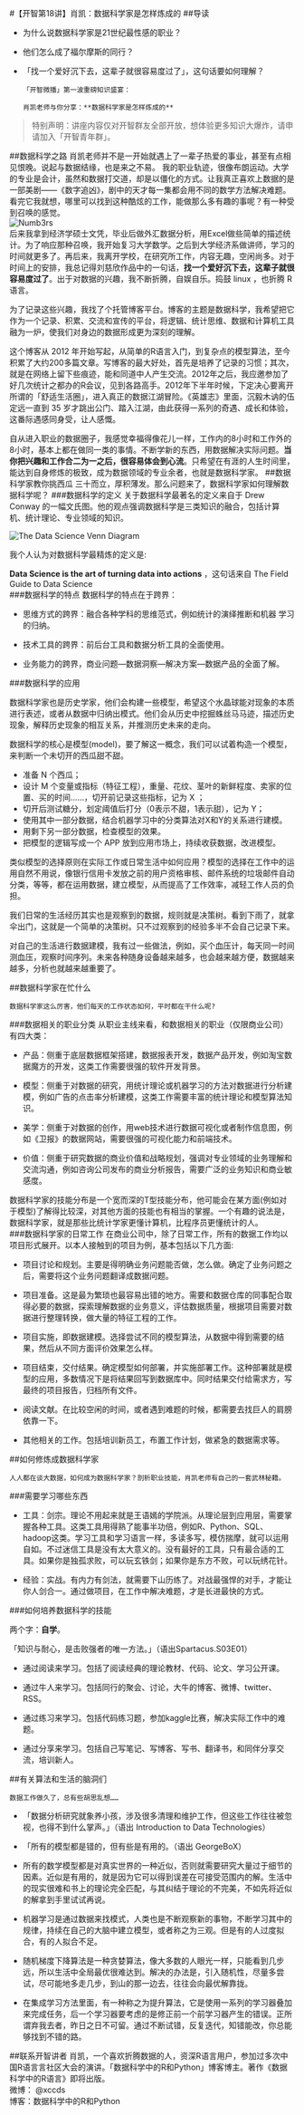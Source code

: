 #【开智第18讲】肖凯：数据科学家是怎样炼成的##导读* 为什么说数据科学家是21世纪最性感的职业？   
* 他们怎么成了福尔摩斯的同⾏？
* 「找一个爱好沉下去，这辈子就很容易度过了」，这句话要如何理解？
      「开智微播」第一波重磅知识盛宴：  

      肖凯老师与你分享：**数据科学家是怎样炼成的**

>特别声明：讲座内容仅对开智群友全部开放，想体验更多知识大爆炸，请申请加入「开智青年群」。  

  

##数据科学之路
    肖凯老师并不是一开始就遇上了一辈子热爱的事业，甚至有点相见恨晚。说起与数据结缘，也是来之不易。
我的职业轨迹，很像布朗运动。大学的专业是会计，虽然和数据打交道，却是以僵化的方式。让我真正喜欢上数据的是一部美剧——《数字追凶》，剧中的天才每一集都会用不同的数学方法解决难题。看完它我就想，哪里可以找到这种酷炫的工作，能做那么多有趣的事呢？有一种受到召唤的感觉。  
![Numb3rs]()  
后来我拿到经济学硕士文凭，毕业后做外汇数据分析，用Excel做些简单的描述统计。为了响应那种召唤，我开始复习大学数学。之后到大学经济系做讲师，学习的时间就更多了。再后来，我离开学校，在研究所工作，内容无趣，空闲尚多。对于时间上的安排，我总记得刘慈欣作品中的一句话，**找一个爱好沉下去，这辈子就很容易度过了**。出于对数据的兴趣，我不断折腾，自娱自乐。捣鼓 linux ，也折腾 R 语言。  为了记录这些兴趣，我找了个托管博客平台。博客的主题是数据科学，我希望把它作为一个记录、积累、交流和宣传的平台，将逻辑、统计思维、数据和计算机工具融为一炉，使我们对身边的数据形成更为深刻的理解。    
这个博客从 2012 年开始写起，从简单的R语言入门，到复杂点的模型算法，至今积累了大约200多篇文章。写博客的最大好处，首先是培养了记录的习惯；其次，就是在网络上留下些痕迹，能和同道中人产生交流。2012年之后，我应邀参加了好几次统计之都办的R会议，见到各路高手。2012年下半年时候，下定决心要离开所谓的「舒适生活圈」，进入真正的数据江湖冒险。《英雄志》里面，沉毅木讷的伍定远一直到 35 岁才跳出公门、踏入江湖，由此获得一系列的奇遇、成长和体验，这番际遇感同身受，让人感慨。  
自从进入职业的数据圈子，我感觉幸福得像花儿一样，工作内的8小时和工作外的8小时，基本上都在做同一类的事情。不断学新的东西，用数据解决实际问题。**当你把兴趣和工作合二为一之后，很容易体会到心流**。只希望在有涯的人生时间里，能达到自身修炼的极致，成为数据领域的专业余者，也就是数据科学家。
##数据科学家教你挑西瓜
    三⼗而立，厚积薄发。那么问题来了，数据科学家如何理解数据科学呢？
###数据科学的定义
关于数据科学最著名的定义来自于 Drew Conway 的一幅文氏图。他的观点强调数据科学是三类知识的融合，包括计算机、统计理论、专业领域的知识。
    
![The Data Science Venn Diagram]()
我个人认为对数据科学最精炼的定义是:
**Data Science is the art of turning data into actions** ，这句话来自 The Field Guide to Data Science   
###数据科学的特点
数据科学的特点在于跨界：    

* 思维⽅式的跨界：融合各种学科的思维范式，例如统计的演绎推断和机器  学习的归纳。  
* 技术⼯具的跨界：前后台⼯具和数据分析工具的全面使用。  
* 业务能力的跨界，商业问题—数据洞察—解决方案—数据产品的全面了解。
###数据科学的应用
数据科学家也是历史学家，他们会构建一些模型，希望这个水晶球能对现象的本质进行表述，或者从数据中归纳出模式。他们会从历史中挖掘蛛丝⻢马迹，描述历史现象，解释历史现象的相互关系，并推测历史未来的走向。    
数据科学的核心是模型(model)，要了解这一概念，我们可以试着构造一个模型，来判断一个未切开的西瓜甜不甜。  


* 准备 N 个西瓜；
* 设计 M 个变量或指标（特征工程），重量、花纹、茎叶的新鲜程度、卖家的位置、买的时间……，切开前记录这些指标，记为 X ；
* 切开后测试糖分，划定阈值后打分（0表示不甜，1表示甜），记为 Y；
* 使用其中一部分数据，结合机器学习中的分类算法对X和Y的关系进行建模。
* 用剩下另一部分数据，检查模型的效果。
* 把模型的逻辑写成一个 APP 放到应用市场上，持续收获数据，改进模型。  

类似模型的选择原则在实际工作或日常生活中如何应用？模型的选择在工作中的运用自然不用说，像银行信用卡发放之前的用户资格审核、邮件系统的垃圾邮件自动分类，等等，都在运用数据，建立模型，从而提高了工作效率，减轻工作人员的负担。  

我们日常的生活经历其实也是观察到的数据，规则就是决策树。看到下雨了，就拿伞出门，这就是一个简单的决策树。只不过观察到的经验多半不会自己记录下来。  

对自己的生活进行数据建模，我有过一些做法，例如，买个血压计，每天同一时间测血压，观察时间序列。未来各种随身设备越来越多，也会越来越方便，数据越来越多，分析也就越来越重要了。##数据科学家在忙什么
    数据科学家这么厉害，他们每天的工作状态如何，平时都在干什么呢?
###数据相关的职业分类从职业主线来看，和数据相关的职业（仅限商业公司）有四大类：
* 产品：侧重于底层数据框架搭建，数据报表开发，数据产品开发，例如淘宝数据魔方的开发，这类工作需要很强的软件开发背景。
* 模型：侧重于对数据的研究，用统计理论或机器学习的方法对数据进行分析建模，例如广告的点击率分析建模，这类工作需要丰富的统计理论和模型算法知识。
* 美学：侧重于对数据的创作，用web技术进行数据可视化或者制作信息图，例如《卫报》的数据网站，需要很强的可视化能力和前端技术。
* 价值：侧重于研究数据的商业价值和战略规划，强调对专业领域的业务理解和交流沟通，例如咨询公司发布的商业分析报告，需要广泛的业务知识和商业敏感度。

数据科学家的技能分布是一个宽而深的T型技能分布，他可能会在某方面(例如对于模型)了解得比较深，对其他方面的技能也有相当的掌握。一个有趣的说法是，数据科学家，就是那些比统计学家更懂计算机，比程序员更懂统计的人。  
###数据科学家的日常工作
在商业公司中，除了日常工作，所有的数据工作均以项目形式展开。以本人接触到的项目为例，基本包括以下几方面:   

* 项目讨论和规划。主要是得明确业务问题能否做，怎么做。确定了业务问题之后，需要将这个业务问题翻译成数据问题。

* 项目准备。这是最为繁琐也最容易出错的地方。需要和数据仓库的同事配合取得必要的数据，探索理解数据的业务意义，评估数据质量，根据项目需要对数据进行整理转换，做大量的特征工程的工作。
* 项目实施，即数据建模。选择尝试不同的模型算法，从数据中得到需要的结果，然后从不同方面评价效果怎么样。

* 项目结束，交付结果。确定模型如何部署，并实施部署工作。这种部署就是模型的应用，多数情况下是将结果回写到数据库中。同时结果交付给需求方，写最终的项目报告，归档所有文件。
* 阅读文献。在比较空闲的时间，或者遇到难题的时候，都需要去找巨人的肩膀依靠一下。  

* 其他相关的工作。包括培训新员工，布置工作计划，做紧急的数据需求等。##如何修炼成数据科学家
    人人都在谈大数据，如何成为数据科学家？剖析职业技能，肖凯老师有自己的一套武林秘籍。
###需要学习哪些东西
* 工具：剑宗。理论不用起来就是王语嫣的学院派。从理论层到应用层，需要掌握各种工具。这类工具用得熟了能事半功倍，例如R、Python、SQL、hadoop这类。学习工具和学习语言一样，多读多写，模仿揣摩，就可以运用自如。不过迷信工具是没有太大意义的。没有最好的工具，只有最合适的工具。如果你是独孤求败，可以玩玄铁剑；如果你是东方不败，可以玩绣花针。
* 经验：实战。有内力有剑法，就需要下山历练了。对战最强悍的对手，才能让你人剑合一。通过做项目，在工作中解决难题，才是长进最快的方式。 
###如何培养数据科学的技能
两个字：**自学**。 
 「知识与耐心，是击败强者的唯一方法。」（语出Spartacus.S03E01） 
* 通过阅读来学习。包括了阅读经典的理论教材、代码、论文、学习公开课。 
* 通过牛人来学习。包括同行的聚会、讨论，大牛的博客、微博、twitter、RSS。 
* 通过练习来学习。包括代码练习题，参加kaggle比赛，解决实际工作中的难题。 
* 通过分享来学习。包括自己写笔记、写博客、写书、翻译书，和同伴分享交流，培训新人。
##有关算法和生活的脑洞们
    数据工作做久了，总有些胡思乱想……
* 「数据分析研究就象养小孩，涉及很多清理和维护工作，但这些工作往往被忽视，也得不到什么掌声。」（语出 Introduction to Data Technologies）
* 「所有的模型都是错的，但有些是有⽤的。（语出 GeorgeBoX）
* 所有的数学模型都是对真实世界的⼀种近似，否则就需要研究⼤量过于细节的因素。近似是有⽤的，就是因为它可以得到误差在可接受范围内的解。⽣活中的现实很难和书上的理论完全匹配，与其纠结于理论的不完美，不如先将近似的解拿到⼿里试试再说。

* 机器学习是通过数据来找模式，人类也是不断观察新的事物，不断学习其中的规律，持续在⾃己的⼤脑中建⽴模型，或者称之为三观。但是有的⼈过度拟合，有的人拟合不足。
* 随机梯度下降算法是⼀种贪婪算法，像⼤多数的⼈眼光⼀样，只能看到⼏步远，所以⽣活中全局最优很难达到。解决的办法是，引入随机性，尽量多尝试，尽可能地多走几步，到山的那一边去，往往会向最优解靠拢。

* 在集成学习方法⾥面，有一种称之为提升算法，它是使用⼀系列的学习器叠加来完成任务，后一个学习器要考虑的是修正前一个前学习器产⽣的错误。正所谓弃我去者，昨日之日不可留。通过不断试错，反复迭代，知错能改，你总能够找到不错的路。

##联系开智讲者
     肖凯，⼀个喜欢折腾数据的⼈，资深R语⾔用户，参加过多次中国R语⾔言社区⼤会的演讲。「数据科学中的R和Python」博客博主。著作《数据科学中的R语言》即将出版。  
     微博： @xccds  
     博客：数据科学中的R和Python